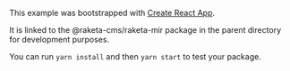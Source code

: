 This example was bootstrapped with [Create React App](https://github.com/facebook/create-react-app).

It is linked to the @raketa-cms/raketa-mir package in the parent directory for development purposes.

You can run `yarn install` and then `yarn start` to test your package.
